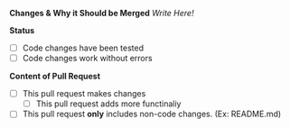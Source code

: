 **Changes & Why it Should be Merged**
*Write Here!*

**Status**
- [ ] Code changes have been tested
- [ ] Code changes work without errors

**Content of Pull Request**
- [ ] This pull request makes changes
  - [ ] This pull request adds more functinaliy
- [ ] This pull request **only** includes non-code changes. (Ex: README.md)
